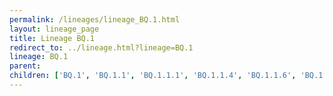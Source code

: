 ```yaml
---
permalink: /lineages/lineage_BQ.1.html
layout: lineage_page
title: Lineage BQ.1
redirect_to: ../lineage.html?lineage=BQ.1
lineage: BQ.1
parent: 
children: ['BQ.1', 'BQ.1.1', 'BQ.1.1.1', 'BQ.1.1.4', 'BQ.1.1.6', 'BQ.1.1.7', 'BQ.1.1.8', 'BQ.1.1.13', 'BQ.1.1.18', 'BQ.1.1.21', 'BQ.1.1.22', 'BQ.1.1.23', 'BQ.1.1.29', 'BQ.1.1.31', 'BQ.1.1.37', 'BQ.1.1.40', 'BQ.1.1.45', 'BQ.1.1.46', 'BQ.1.1.47', 'BQ.1.1.55', 'BQ.1.1.57', 'BQ.1.1.69', 'BQ.1.1.70', 'BQ.1.1.76', 'BQ.1.2', 'BQ.1.2.2', 'BQ.1.2.3', 'BQ.1.3.1', 'BQ.1.3.2', 'BQ.1.8', 'BQ.1.10.1', 'BQ.1.12', 'BQ.1.13.1', 'BQ.1.14', 'BQ.1.18', 'BQ.1.22', 'BQ.1.23', 'BQ.1.24', 'BQ.1.25', 'BQ.1.25.1', 'BQ.1.27']
---
```

